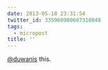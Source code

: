 ```yaml
---
date: 2013-05-18 23:31:54
twitter_id: 335960980687310848
tags:
  - micropost
title: ''
---
```


[@duwanis](https://twitter.com/duwanis) this.
